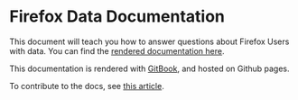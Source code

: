 # Firefox Data Documentation

This document will teach you how to answer questions about Firefox Users with data.
You can find the [rendered documentation here](https://mozilla.github.io/firefox-data-docs/).

This documentation is rendered with [GitBook](https://www.gitbook.com), and hosted on Github pages.

To contribute to the docs, see [this article](src/meta/contributing.md).
